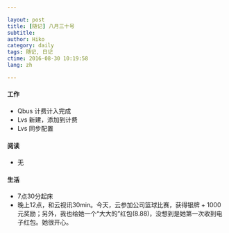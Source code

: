 ```yaml
---

layout: post  
title: [随记] 八月三十号  
subtitle:   
author: Hiko  
category: daily
tags: 随记, 日记  
ctime: 2016-08-30 10:19:58  
lang: zh  

---
```


#### 工作

- Qbus 计费计入完成
- Lvs 新建，添加到计费
- Lvs 同步配置

#### 阅读

- 无

#### 生活

- 7点30分起床
- 晚上12点，和云视讯30min。今天，云参加公司篮球比赛，获得银牌 + 1000元奖励；另外，我也给她一个“大大的”红包(8.88)，没想到是她第一次收到电子红包。她很开心。
